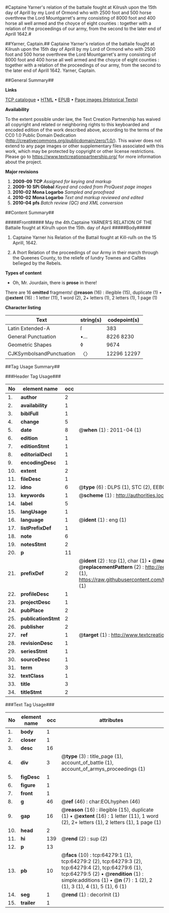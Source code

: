 #Captaine Yarner's relation of the battaile fought at Kilrush upon the 15th day of Aprill by my Lord of Ormond who with 2500 foot and 500 horse overthrew the Lord Mountgarret's army consisting of 8000 foot and 400 horse all well armed and the choyce of eight counties : together with a relation of the proceedings of our army, from the second to the later end of Aprill 1642.#

##Yarner, Captain.##
Captaine Yarner's relation of the battaile fought at Kilrush upon the 15th day of Aprill by my Lord of Ormond who with 2500 foot and 500 horse overthrew the Lord Mountgarret's army consisting of 8000 foot and 400 horse all well armed and the choyce of eight counties : together with a relation of the proceedings of our army, from the second to the later end of Aprill 1642.
Yarner, Captain.

##General Summary##

**Links**

[TCP catalogue](http://www.ota.ox.ac.uk/tcp/)  • 
[HTML](http://tei.it.ox.ac.uk/tcp/Texts-HTML/free/A67/A67847.html)  • 
[EPUB](http://tei.it.ox.ac.uk/tcp/Texts-EPUB/free/A67/A67847.epub) • 
[Page images (Historical Texts)](https://historicaltexts.jisc.ac.uk/eebo-12607734e)

**Availability**

To the extent possible under law, the Text Creation Partnership has waived all copyright and related or neighboring rights to this keyboarded and encoded edition of the work described above, according to the terms of the CC0 1.0 Public Domain Dedication (http://creativecommons.org/publicdomain/zero/1.0/). This waiver does not extend to any page images or other supplementary files associated with this work, which may be protected by copyright or other license restrictions. Please go to https://www.textcreationpartnership.org/ for more information about the project.

**Major revisions**

1. __2009-09__ __TCP__ *Assigned for keying and markup*
1. __2009-10__ __SPi Global__ *Keyed and coded from ProQuest page images*
1. __2010-02__ __Mona Logarbo__ *Sampled and proofread*
1. __2010-02__ __Mona Logarbo__ *Text and markup reviewed and edited*
1. __2010-04__ __pfs__ *Batch review (QC) and XML conversion*

##Content Summary##

#####Front#####
May the 4th.Captaine YARNER'S RELATION OF THE Battaile fought at Kilruſh upon the 15th. day of April
#####Body#####

1. Captaine Yarner his Relation of the Battail fought at Kill-ruſh on the 15 Aprill, 1642.

1. A ſhort Relation of the proceedings of our Army in their march through the Queenes County, to the reliefe of ſundry Townes and Caſtles beſieged by the Rebels.

**Types of content**

  * Oh, Mr. Jourdain, there is **prose** in there!

There are 16 **omitted** fragments! 
 @__reason__ (16) : illegible (15), duplicate (1)  •  @__extent__ (16) : 1 letter (11), 1 word (2), 2+ letters (1), 2 letters (1), 1 page (1)

**Character listing**


|Text|string(s)|codepoint(s)|
|---|---|---|
|Latin Extended-A|ſ|383|
|General Punctuation|•…|8226 8230|
|Geometric Shapes|◊|9674|
|CJKSymbolsandPunctuation|〈〉|12296 12297|

##Tag Usage Summary##

###Header Tag Usage###

|No|element name|occ|attributes|
|---|---|---|---|
|1.|__author__|2||
|2.|__availability__|1||
|3.|__biblFull__|1||
|4.|__change__|5||
|5.|__date__|8| @__when__ (1) : 2011-04 (1)|
|6.|__edition__|1||
|7.|__editionStmt__|1||
|8.|__editorialDecl__|1||
|9.|__encodingDesc__|1||
|10.|__extent__|2||
|11.|__fileDesc__|1||
|12.|__idno__|6| @__type__ (6) : DLPS (1), STC (2), EEBO-CITATION (1), OCLC (1), VID (1)|
|13.|__keywords__|1| @__scheme__ (1) : http://authorities.loc.gov/ (1)|
|14.|__label__|5||
|15.|__langUsage__|1||
|16.|__language__|1| @__ident__ (1) : eng (1)|
|17.|__listPrefixDef__|1||
|18.|__note__|6||
|19.|__notesStmt__|2||
|20.|__p__|11||
|21.|__prefixDef__|2| @__ident__ (2) : tcp (1), char (1)  •  @__matchPattern__ (2) : ([0-9\-]+):([0-9IVX]+) (1), (.+) (1)  •  @__replacementPattern__ (2) : http://eebo.chadwyck.com/downloadtiff?vid=$1&page=$2 (1), https://raw.githubusercontent.com/textcreationpartnership/Texts/master/tcpchars.xml#$1 (1)|
|22.|__profileDesc__|1||
|23.|__projectDesc__|1||
|24.|__pubPlace__|2||
|25.|__publicationStmt__|2||
|26.|__publisher__|2||
|27.|__ref__|1| @__target__ (1) : http://www.textcreationpartnership.org/docs/. (1)|
|28.|__revisionDesc__|1||
|29.|__seriesStmt__|1||
|30.|__sourceDesc__|1||
|31.|__term__|3||
|32.|__textClass__|1||
|33.|__title__|3||
|34.|__titleStmt__|2||


###Text Tag Usage###

|No|element name|occ|attributes|
|---|---|---|---|
|1.|__body__|1||
|2.|__closer__|1||
|3.|__desc__|16||
|4.|__div__|3| @__type__ (3) : title_page (1), account_of_battle (1), account_of_armys_proceedings (1)|
|5.|__figDesc__|1||
|6.|__figure__|1||
|7.|__front__|1||
|8.|__g__|46| @__ref__ (46) : char:EOLhyphen (46)|
|9.|__gap__|16| @__reason__ (16) : illegible (15), duplicate (1)  •  @__extent__ (16) : 1 letter (11), 1 word (2), 2+ letters (1), 2 letters (1), 1 page (1)|
|10.|__head__|2||
|11.|__hi__|139| @__rend__ (2) : sup (2)|
|12.|__p__|13||
|13.|__pb__|10| @__facs__ (10) : tcp:64279:1 (1), tcp:64279:2 (2), tcp:64279:3 (2), tcp:64279:4 (2), tcp:64279:6 (1), tcp:64279:5 (2)  •  @__rendition__ (1) : simple:additions (1)  •  @__n__ (7) : 1 (2), 2 (1), 3 (1), 4 (1), 5 (1), 6 (1)|
|14.|__seg__|1| @__rend__ (1) : decorInit (1)|
|15.|__trailer__|1||
